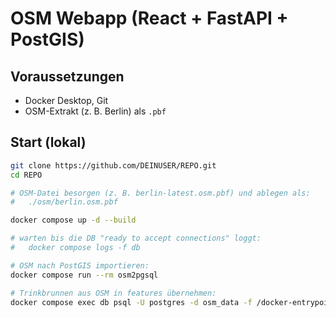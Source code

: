 # OSM Webapp (React + FastAPI + PostGIS)

## Voraussetzungen
- Docker Desktop, Git
- OSM-Extrakt (z. B. Berlin) als `.pbf`

## Start (lokal)
```bash
git clone https://github.com/DEINUSER/REPO.git
cd REPO

# OSM-Datei besorgen (z. B. berlin-latest.osm.pbf) und ablegen als:
#   ./osm/berlin.osm.pbf

docker compose up -d --build

# warten bis die DB "ready to accept connections" loggt:
#   docker compose logs -f db

# OSM nach PostGIS importieren:
docker compose run --rm osm2pgsql

# Trinkbrunnen aus OSM in features übernehmen:
docker compose exec db psql -U postgres -d osm_data -f /docker-entrypoint-initdb.d/003_osm_import.sql
